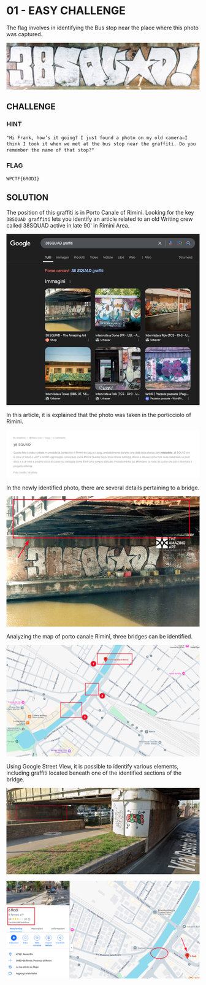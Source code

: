 # 01 - EASY CHALLENGE
The flag involves in identifying the Bus stop near the place where this photo was captured.

![001.png](images/001.png)


## CHALLENGE 

### HINT
```
"Hi Frank, how’s it going? I just found a photo on my old camera—I think I took it when we met at the bus stop near the graffiti. Do you remember the name of that stop?"  
```
### FLAG
```
WPCTF{6RODI}
```

## SOLUTION
The position of this graffiti is in Porto Canale of Rimini. 
Looking for the key `38SQUAD graffiti` lets you identify an article related to an old Writing crew called 38SQUAD active in late 90' in Rimini Area.

![002.png](images/002.png)

In this article, it is explained that the photo was taken in the porticciolo of Rimini.

![003a.png](images/003a.png)

In the newly identified photo, there are several details pertaining to a bridge.

![003.png](images/003.png)

Analyzing the map of porto canale Rimini, three bridges can be identified.

![004.png](images/004.png)

Using Google Street View, it is possible to identify various elements, including graffiti located beneath one of the identified sections of the bridge.

![005.png](images/005.png)

![006.png](images/006.png)